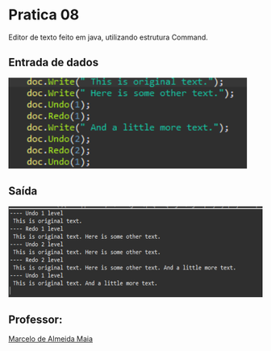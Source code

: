 # Pratica 08
Editor de texto feito em java, utilizando estrutura Command.
<div>
<h2>Entrada de dados</h2>
<img height="180em" src="https://github.com/guisoares1/Imagens/blob/main/PooEntrega8_2.png"/>
<h2>Saída</h2>
<img height="180em" src="https://github.com/guisoares1/Imagens/blob/main/PooEntrega8.png"/>
</div>

## Professor:
[Marcelo de Almeida Maia](http://www.portal.facom.ufu.br/pessoas/docentes/marcelo-de-almeida-maia)
